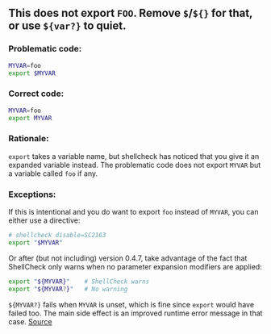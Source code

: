 ## This does not export `FOO`. Remove `$`/`${}` for that, or use `${var?}` to quiet.

### Problematic code:

```sh
MYVAR=foo
export $MYVAR
```

### Correct code:

```sh
MYVAR=foo
export MYVAR
```

### Rationale:

`export` takes a variable name, but shellcheck has noticed that you give it an expanded variable instead. The problematic code does not export `MYVAR` but a variable called `foo` if any.

### Exceptions:

If this is intentional and you do want to export `foo` instead of `MYVAR`, you can either use a directive:

```sh
# shellcheck disable=SC2163
export "$MYVAR"
```

Or after (but not including) version 0.4.7, take advantage of the fact that ShellCheck only warns when no parameter expansion modifiers are applied:

```sh
export "${MYVAR}"    # ShellCheck warns
export "${MYVAR?}"   # No warning
```

`${MYVAR?}` fails when `MYVAR` is unset, which is fine since `export` would have failed too. The main side effect is an improved runtime error message in that case.
[Source](https://github.com/koalaman/shellcheck/wiki/SC2163)

